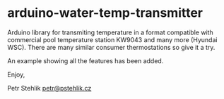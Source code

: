 # arduino-water-temp-transmitter
Arduino library for transmiting temperature in a format compatible with
commercial pool temperature station KW9043 and many more (Hyundai WSC).
There are many similar consumer thermostations so give it a try.

An example showing all the features has been added.

Enjoy,

Petr Stehlik
petr@pstehlik.cz
